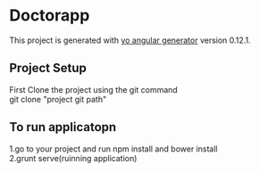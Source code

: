 # Doctorapp

This project is generated with [yo angular generator](https://github.com/yeoman/generator-angular)
version 0.12.1.

## Project Setup
First Clone the project using the git command <br/>
  git clone "project git path"
  
## To run applicatopn
 1.go to your project and run npm install and bower install <br/>
 2.grunt serve(ruinning application)
